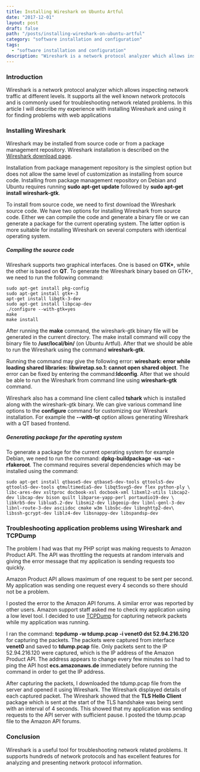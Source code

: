 ```yaml
---
title: Installing Wireshark on Ubuntu Artful
date: "2017-12-01"
layout: post
draft: false
path: "/posts/installing-wireshark-on-ubuntu-artful"
category: "software installation and configuration"
tags:
  - "software installation and configuration"
description: "Wireshark is a network protocol analyzer which allows inspecting network traffic at different levels. It supports all the well known network protocols and is commonly used for troubleshooting network related problems. In this article I will describe my experience with installing Wireshark and using it for finding problems with web applications"
---
```


### Introduction
Wireshark is a network protocol analyzer which allows inspecting network traffic at different levels. It supports all the well known network protocols and is commonly used for troubleshooting network related problems. In this article I will describe my experience with installing Wireshark and using it for finding problems with web applications

### Installing Wireshark
Wireshark may be installed from source code or from a package management repository. Wireshark installation is described on the [Wireshark download page](https://www.wireshark.org/download.html).

Installation from package management repository is the simplest option but does not allow the same level of customization as installing from source code. Installing from package management repository on Debian and Ubuntu requires running **sudo apt-get update** followed by **sudo apt-get install wireshark-gtk**.

To install from source code, we need to first download the Wireshark source code. We have two options for installing Wireshark from source code. Either we can compile the code and generate a binary file or we can generate a package for the current operating system. The latter option is more suitable for installing Wireshark on several computers with identical operating system.

##### Compiling the source code
Wireshark supports two graphical interfaces. One is based on **GTK+**, while the other is based on **QT**. To generate the Wireshark binary based on GTK+, we need to run the following command:

```
sudo apt-get install pkg-config
sudo apt-get install gtk+-3
apt-get install libgtk-3-dev
sudo apt-get install libpcap-dev
./configure --with-gtk=yes
make
make install
```

After running the **make** command, the wireshark-gtk binary file will be generated in the current directory. The make install command will copy the binary file to **/usr/local/bin/** (on Ubuntu Artful). After that we should be able to run the Wireshark using the command **wireshark-gtk**.

Running the command may give the following error: **wireshark: error while loading shared libraries: libwiretap.so.1: cannot open shared object**. The error can be fixed by entering the command:**ldconfig**. After that we should be able to run the Wireshark from command line using **wireshark-gtk** command.

Wireshark also has a command line client called **tshark** which is installed along with the wireshark-gtk binary. We can give various command line options to the **configure** command for customizing our Wireshark installation. For example the **--with-qt** option allows generating Wireshark with a QT based frontend.

##### Generating package for the operating system
To generate a package for the current operating system for example Debian, we need to run the command: **dpkg-buildpackage -us -uc -rfakeroot**. The command requires several dependencies which may be installed using the command:

```
sudo apt-get install qtbase5-dev qtbase5-dev-tools qttools5-dev qttools5-dev-tools qtmultimedia5-dev libqt5svg5-dev flex python-ply \
libc-ares-dev xsltproc docbook-xsl docbook-xml libxml2-utils libcap2-dev libcap-dev bison quilt libparse-yapp-perl portaudio19-dev \
libkrb5-dev liblua5.2-dev libsmi2-dev libgeoip-dev libnl-genl-3-dev libnl-route-3-dev asciidoc cmake w3m libsbc-dev libnghttp2-dev\
libssh-gcrypt-dev liblz4-dev libsnappy-dev libspandsp-dev
```

### Troubleshooting application problems using Wireshark and TCPDump
The problem I had was that my PHP script was making requests to Amazon Product API. The API was throttling the requests at random intervals and giving the error message that my application is sending requests too quickly.

Amazon Product API allows maximum of one request to be sent per second. My application was sending one request every 4 seconds so there should not be a problem.

I posted the error to the Amazon API forums. A similar error was reported by other users. Amazon support staff asked me to check my application using a low level tool. I decided to use [TCPDump](http://www.tcpdump.org/) for capturing network packets while my application was running.

I ran the command: **tcpdump -w tdump.pcap -i venet0 dst 52.94.216.120** for capturing the packets. The packets were captured from interface **venet0** and saved to **tdump.pcap** file. Only packets sent to the IP 52.94.216.120 were captured, which is the IP address of the Amazon Product API. The address appears to change every few minutes so I had to ping the API host **ecs.amazonaws.de** immediately before running the command in order to get the IP address.

After capturing the packets, I downloaded the tdump.pcap file from the server and opened it using Wireshark. The Wireshark displayed details of each captured packet. The Wireshark showed that the **TLS Hello Client** package which is sent at the start of the TLS handshake was being sent with an interval of 4 seconds. This showed that my application was sending requests to the API server with sufficient pause. I posted the tdump.pcap file to the Amazon API forums.

### Conclusion
Wireshark is a useful tool for troubleshooting network related problems. It supports hundreds of network protocols and has excellent features for analyzing and presenting network protocol information.
